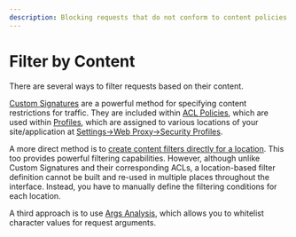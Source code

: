 ```yaml
---
description: Blocking requests that do not conform to content policies
---
```


# Filter by Content

There are several ways to filter requests based on their content.

[Custom Signatures](../../product-walkthrough/security/profiles/acl-policies.md#custom-signature) are a powerful method for specifying content restrictions for traffic. They are included within [ACL Policies](../../product-walkthrough/security/profiles/acl-policies.md), which are used within [Profiles](../../product-walkthrough/security/profiles/), which are assigned to various locations of your site/application at [Settings-&gt;Web Proxy-&gt;Security Profiles](../../product-walkthrough/settings/web-proxy/security-profiles.md).

A more direct method is to [create content filters directly for a location](../../product-walkthrough/settings/web-proxy/security-profiles.md#content-filtering-for-a-location). This too provides powerful filtering capabilities. However, although unlike Custom Signatures and their corresponding ACLs, a location-based filter definition cannot be built and re-used in multiple places throughout the interface. Instead, you have to manually define the filtering conditions for each location.

A third approach is to use [Args Analysis](../../product-walkthrough/security/args-analysis.md), which allows you to whitelist character values for request arguments. 




